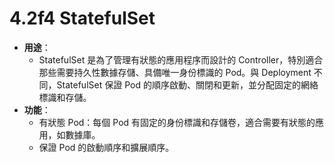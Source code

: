 # 4.2f4 StatefulSet

- **用途**：
	- StatefulSet 是為了管理有狀態的應用程序而設計的 Controller，特別適合那些需要持久性數據存儲、具備唯一身份標識的 Pod。與 Deployment 不同，StatefulSet 保證 Pod 的順序啟動、關閉和更新，並分配固定的網絡標識和存儲。
- **功能**：
	- 有狀態 Pod：每個 Pod 有固定的身份標識和存儲卷，適合需要有狀態的應用，如數據庫。
	- 保證 Pod 的啟動順序和擴展順序。